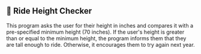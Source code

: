 ## 🎢 Ride Height Checker
This program asks the user for their height in inches and compares it with a pre-specified minimum height (70 inches). If the user's height is greater than or equal to the minimum height, the program informs them that they are tall enough to ride. Otherwise, it encourages them to try again next year.

